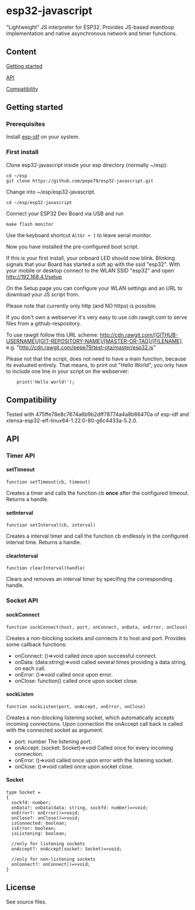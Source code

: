 # esp32-javascript

"Lightweight" JS interpreter for ESP32. Provides JS-based eventloop implementation
and native asynchronous network and timer functions.    

## Content
[Getting started](#getting-started)

[API](#api)

[Compatibility](#compatibility)

## Getting started

### Prerequisites
Install [esp-idf](http://esp-idf.readthedocs.io/en/latest/get-started/index.html#setup-toolchain) on your system.

### First install
Clone esp32-javascript inside your esp directory (normally ~/esp):

    cd ~/esp
    git clone https://github.com/pepe79/esp32-javascript.git

Change into ~/esp/esp32-javascript.

    cd ~/esp/esp32-javascript

Connect your ESP32 Dev Board via USB and run

    make flash monitor

Use the keyboard shortcut `AltGr + ]` to leave serial monitor.

Now you have installed the pre-configured boot script.

If this is your first install, your onboard LED should now blink. Blinking signals that 
your Board has started a soft ap with the ssid "esp32". With your mobile or desktop connect 
to the WLAN SSID "esp32" and open http://192.168.4.1/setup

On the Setup page you can configure your WLAN settings and an URL to download your JS script from.

Please note that currently only http (and NO https) is possible.

If you don't own a webserver it's very easy to use cdn.rawgit.com to serve files from a github-respository.

To use rawgit follow this URL scheme:
http://cdn.rawgit.com/[GITHUB-USERNAME]/[GIT-REPOSITORY-NAME]/[MASTER-OR-TAG]/[FILENAME], e.g.
"http://cdn.rawgit.com/pepe79/test-ota/master/esp32.js"

Please not that the script, does not need to have a main function, because its evaluated entirely. 
That means, to print out "Hello World", you only have to include one line in your script on the webserver:

        print('Hello world!');

## Compatibility

Tested with 475ffe78e8c7674a6b9b2dff78774a4a8b66470a of esp-idf and xtensa-esp32-elf-linux64-1.22.0-80-g6c4433a-5.2.0.

## API

### Timer API

#### setTimeout

    function setTimeout(cb, timeout)

Creates a timer and calls the function cb **once** after the configured timeout. Returns a handle.  

#### setInterval

    function setInterval(cb, interval)

Creates a interval timer and call the function cb endlessly in the configured interval time. Returns a handle.  

#### clearInterval

    function clearInterval(handle)

Clears and removes an interval timer by specifing the corresponding handle.

### Socket API

#### sockConnect

    function sockConnect(host, port, onConnect, onData, onError, onClose)

Creates a non-blocking sockets and connects it to host and port. Provides some callback functions:

* onConnect: ()=>void called once upon successful connect.
* onData: (data:string)=>void called several times providing a data string, on each call.
* onError: ()=>void called once upon error.
* onClose: function() called once upon socket close.

#### sockListen

    function sockListen(port, onAccept, onError, onClose)

Creates a non-blocking listening socket, which automatically accepts incoming connections. Upon connection the onAccept call back is called with the connected 
socket as argument.

* port: number The listening port.
* onAccept: (socket: Socket)=>void Called once for every incoming connection.
* onError: ()=>void called once upon error with the listening socket.
* onClose: ()=>void called once upon socket close.

#### Socket

    type Socket =
    {
      sockfd: number;
      onData?: onData(data: string, sockfd: number)=>void;
      onError?: onError()=>void;
      onClose?: onClose()=>void;
      isConnected: boolean;
      isError: boolean;
      isListening: boolean;
          
      //only for listening sockets
      onAccept?: onAccept(socket: Socket)=>void;
      
      //only for non-listening sockets
      onConnect?: onConnect()=>void;
    }

## License
See source files.
